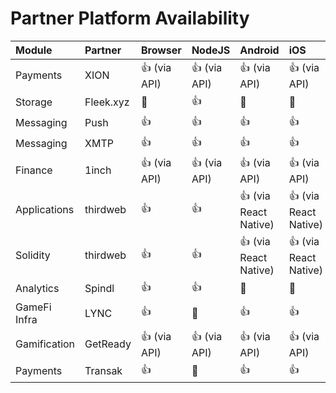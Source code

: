 # Partner Platform Availability

| Module       | Partner   | Browser      | NodeJS       | Android               | iOS                   | Unity | Example                                                                                                |
| :----------- | :-------- | :----------- | :----------- | :-------------------- | :-------------------- | :---- | :----------------------------------------------------------------------------------------------------- |
| Payments     | XION      | 👍 (via API)  | 👍 (via API)  | 👍 (via API)          | 👍 (via API)         | 👍      | [../examples/XION/](../examples/XION/)                                                              |
| Storage      | Fleek.xyz | 🚫           | 👍           | 🚫                    | 🚫                    | 🚫    |                                                                                                        |
| Messaging    | Push      | 👍           | 👍           | 👍                    | 👍                    | 🚫    | [../examples/push/](../examples/push/)                                                                 |
| Messaging    | XMTP      | 👍           | 👍           | 👍                    | 👍                    | 🚫    |                                                                                                        |
| Finance      | 1inch     | 👍 (via API) | 👍 (via API) | 👍 (via API)          | 👍 (via API)          | 🚫    |                                                                                                        |
| Applications | thirdweb  | 👍           | 👍           | 👍 (via React Native) | 👍 (via React Native) | 👍    | [../examples/thirdweb/applications-usage-examples/](../examples/thirdweb/applications-usage-examples/) |
| Solidity     | thirdweb  | 👍           | 👍           | 👍 (via React Native) | 👍 (via React Native) | 👍    | [../examples/thirdweb/solidity-sdk-usage-examples/](../examples/thirdweb/solidity-sdk-usage-examples/) |
| Analytics    | Spindl    | 👍           | 👍           |🚫 | 🚫 | 🚫    | [../examples/Spindl/](../examples/Spindl/) |
| GameFi Infra | LYNC      | 👍  | 🚫   | 👍           | 👍          | 👍      | [../examples/LYNC/](../examples/LYNC/)
| Gamification | GetReady  | 👍 (via API) | 👍 (via API) | 👍 (via API)          | 👍 (via API)          | 👍    | [../examples/getready/](../examples/getready/)
| Payments | Transak  | 👍  | 🚫  | 👍           | 👍           | 🚫    | [../examples/transak/](../examples/transak/)                                                          |